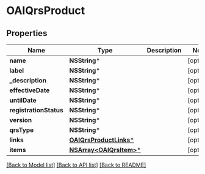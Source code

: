 # OAIQrsProduct

## Properties
Name | Type | Description | Notes
------------ | ------------- | ------------- | -------------
**name** | **NSString*** |  | [optional] 
**label** | **NSString*** |  | [optional] 
**_description** | **NSString*** |  | [optional] 
**effectiveDate** | **NSString*** |  | [optional] 
**untilDate** | **NSString*** |  | [optional] 
**registrationStatus** | **NSString*** |  | [optional] 
**version** | **NSString*** |  | [optional] 
**qrsType** | **NSString*** |  | [optional] 
**links** | [**OAIQrsProductLinks***](OAIQrsProductLinks.md) |  | [optional] 
**items** | [**NSArray&lt;OAIQrsItem&gt;***](OAIQrsItem.md) |  | [optional] 

[[Back to Model list]](../README.md#documentation-for-models) [[Back to API list]](../README.md#documentation-for-api-endpoints) [[Back to README]](../README.md)


